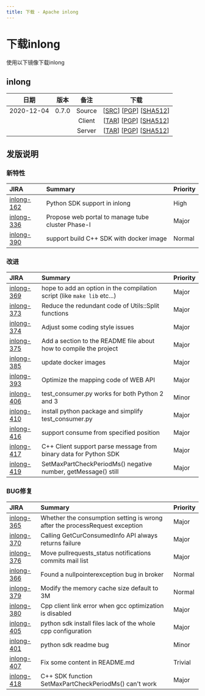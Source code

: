 ```yaml
---
title: 下载 - Apache inlong
---
```


# 下载inlong
  使用以下镜像下载inlong

## inlong
| 日期 | 版本| 备注 | 下载 |
|:---:|:--:|:--:|:--:|
| 2020-12-04 | 0.7.0 | Source | [[SRC](http://www.apache.org/dyn/closer.lua/incubator/inlong/0.7.0-incubating/apache-inlong-0.7.0-incubating-src.tar.gz)]                 [[PGP](https://downloads.apache.org/incubator/inlong/0.7.0-incubating/apache-inlong-0.7.0-incubating-src.tar.gz.asc)]             [[SHA512](https://downloads.apache.org/incubator/inlong/0.7.0-incubating/apache-inlong-0.7.0-incubating-src.tar.gz.sha512)] |
| |                       | Client | [[TAR](http://www.apache.org/dyn/closer.lua/incubator/inlong/0.7.0-incubating/apache-inlong-client-0.7.0-incubating-bin.tar.gz)]          [[PGP](https://downloads.apache.org/incubator/inlong/0.7.0-incubating/apache-inlong-client-0.7.0-incubating-bin.tar.gz.asc)]      [[SHA512](https://downloads.apache.org/incubator/inlong/0.7.0-incubating/apache-inlong-client-0.7.0-incubating-bin.tar.gz.sha512)] |
| |                       | Server | [[TAR](http://www.apache.org/dyn/closer.lua/incubator/inlong/0.7.0-incubating/apache-inlong-server-0.7.0-incubating-bin.tar.gz)]          [[PGP](https://downloads.apache.org/incubator/inlong/0.7.0-incubating/apache-inlong-server-0.7.0-incubating-bin.tar.gz.asc)]      [[SHA512](https://downloads.apache.org/incubator/inlong/0.7.0-incubating/apache-inlong-server-0.7.0-incubating-bin.tar.gz.sha512)] |

## 发版说明

### 新特性
| JIRA  | Summary  | Priority |
| :---- | :------- | :------- |
| [inlong-162](https://issues.apache.org/jira/browse/inlong-162) | Python SDK support in inlong | High |
| [inlong-336](https://issues.apache.org/jira/browse/inlong-336) | Propose web portal to manage tube cluster Phase-I | Major |
| [inlong-390](https://issues.apache.org/jira/browse/inlong-390)   | support build C++ SDK with docker image | Normal |

### 改进
| JIRA  | Summary  | Priority |
| :---- | :------- | :------- |
| [inlong-369](https://issues.apache.org/jira/browse/inlong-369) | hope to add an option in the compilation script (like `make lib` etc...)                 | Major    |
| [inlong-373](https://issues.apache.org/jira/browse/inlong-373) | Reduce the redundant code of Utils::Split functions             | Major    |
| [inlong-374](https://issues.apache.org/jira/browse/inlong-374) | Adjust some coding style issues     | Major    |
| [inlong-375](https://issues.apache.org/jira/browse/inlong-375) | Add a section to the README file about how to compile the project| Major    |
| [inlong-385](https://issues.apache.org/jira/browse/inlong-385) | update docker images     | Major    |
| [inlong-393](https://issues.apache.org/jira/browse/inlong-393) | Optimize the mapping code of WEB API     | Major    |
| [inlong-406](https://issues.apache.org/jira/browse/inlong-406) | test_consumer.py works for both Python 2 and 3   | Minor |
| [inlong-410](https://issues.apache.org/jira/browse/inlong-410) | install python package and simplify test_consumer.py    | Major    |
| [inlong-416](https://issues.apache.org/jira/browse/inlong-416) | support consume from specified position   | Major    |
| [inlong-417](https://issues.apache.org/jira/browse/inlong-417) | C++ Client support parse message from binary data for Python SDK    | Major    |
| [inlong-419](https://issues.apache.org/jira/browse/inlong-419) | SetMaxPartCheckPeriodMs() negative number, getMessage() still  | Major    |

### BUG修复
| JIRA                                                         | Summary                                                      | Priority |
| :----------------------------------------------------------- | :----------------------------------------------------------- | :------- |
| [inlong-365](https://issues.apache.org/jira/browse/inlong-365) | Whether the consumption setting is wrong after the processRequest exception | Major    |
| [inlong-370](https://issues.apache.org/jira/browse/inlong-370) | Calling GetCurConsumedInfo API always returns failure      | Major    |
| [inlong-376](https://issues.apache.org/jira/browse/inlong-376) | Move pullrequests_status notifications commits mail list | Major    |
| [inlong-366](https://issues.apache.org/jira/browse/inlong-366) | Found a nullpointerexception bug in broker | Normal |
| [inlong-379](https://issues.apache.org/jira/browse/inlong-379) | Modify the memory cache size default to 3M | Normal |
| [inlong-380](https://issues.apache.org/jira/browse/inlong-380) | Cpp client link error when gcc optimization is disabled   | Major    |
| [inlong-405](https://issues.apache.org/jira/browse/inlong-405) | python sdk install files lack of the whole cpp configuration | Major |
| [inlong-401](https://issues.apache.org/jira/browse/inlong-401) | python sdk readme bug | Minor |
| [inlong-407](https://issues.apache.org/jira/browse/inlong-407) | Fix some content in README.md | Trivial |
| [inlong-418](https://issues.apache.org/jira/browse/inlong-418) | C++ SDK function SetMaxPartCheckPeriodMs() can't work | Major |
